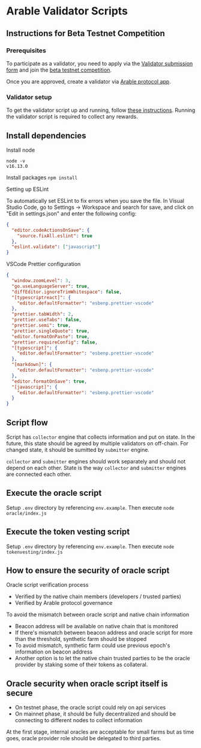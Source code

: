 # Arable Validator Scripts

## Instructions for Beta Testnet Competition

### Prerequisites
To participate as a validator, you need to apply via the [Validator submission form](https://docs.google.com/forms/d/e/1FAIpQLSdwVNPok1yF9HDiJRg3ATbko-5i5UcQdf3w4X5yFDpuJlAP3A/viewform) and join the [beta testnet competition](https://docs.google.com/forms/d/1pRUTFO_4PqX7HB2PsYoFSNaZj-h3rUBOydy_2Xj3aWY/viewform?edit_requested=true).

Once you are approved, create a validator via [Arable protocol app](https://app.arablefi.com/admin/validator).

### Validator setup
To get the validator script up and running, follow [these instructions](https://github.com/ArableProtocol/arablevalidator/blob/main/validator.md). Running the validator script is required to collect any rewards.

## Install dependencies

Install node

```
node -v
v16.13.0
```

Install packages
`npm install`

Setting up ESLint

To automatically set ESLint to fix errors when you save the file. In Visual Studio Code, go to Settings -> Workspace and search for save, and click on "Edit in settings.json" and enter the following config:

```json
{
  "editor.codeActionsOnSave": {
    "source.fixAll.eslint": true
  },
  "eslint.validate": ["javascript"]
}
```

VSCode Prettier configuration

```json
{
  "window.zoomLevel": 3,
  "go.useLanguageServer": true,
  "diffEditor.ignoreTrimWhitespace": false,
  "[typescriptreact]": {
    "editor.defaultFormatter": "esbenp.prettier-vscode"
  },
  "prettier.tabWidth": 2,
  "prettier.useTabs": false,
  "prettier.semi": true,
  "prettier.singleQuote": true,
  "editor.formatOnPaste": true,
  "prettier.requireConfig": false,
  "[typescript]": {
    "editor.defaultFormatter": "esbenp.prettier-vscode"
  },
  "[markdown]": {
    "editor.defaultFormatter": "esbenp.prettier-vscode"
  },
  "editor.formatOnSave": true,
  "[javascript]": {
    "editor.defaultFormatter": "esbenp.prettier-vscode"
  }
}
```

## Script flow

Script has `collector` engine that collects information and put on state.
In the future, this state should be agreed by multiple validators on off-chain.
For changed state, it should be sumitted by `submitter` engine.

`collector` and `submitter` engines should work separately and should not depend on each other.
State is the way `collector` and `submitter` engines are connected each other.

## Execute the oracle script

Setup `.env` directory by referencing `env.example`.
Then execute `node oracle/index.js`

## Execute the token vesting script

Setup `.env` directory by referencing `env.example`.
Then execute `node tokenvesting/index.js`

## How to ensure the security of oracle script

Oracle script verification process

- Verified by the native chain members (developers / trusted parties)
- Verified by Arable protocol governance

To avoid the mismatch between oracle script and native chain information

- Beacon address will be available on native chain that is monitored
- If there's mismatch between beacon address and oracle script for more than the threshold, synthetic farm should be stopped
- To avoid mismatch, synthetic farm could use previous epoch's information on beacon address
- Another option is to let the native chain trusted parties to be the oracle provider by staking some of their tokens as collateral.

## Oracle security when oracle script itself is secure

- On testnet phase, the oracle script could rely on api services
- On mainnet phase, it should be fully decentralized and should be connecting to different nodes to collect information

At the first stage, internal oracles are acceptable for small farms but as time goes, oracle provider role should be delegated to third parties.

